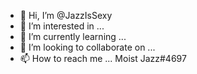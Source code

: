- 👋 Hi, I’m @JazzIsSexy
- 👀 I’m interested in ...
- 🌱 I’m currently learning ...
- 💞️ I’m looking to collaborate on ...
- 📫 How to reach me ... Moist Jazz#4697

<!---
JazzIsSexy/JazzIsSexy is a ✨ special ✨ repository because its `README.md` (this file) appears on your GitHub profile.
You can click the Preview link to take a look at your changes.
--->
